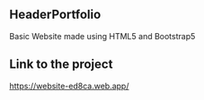 ## HeaderPortfolio
Basic Website made using HTML5 and Bootstrap5

## Link to the project
https://website-ed8ca.web.app/

